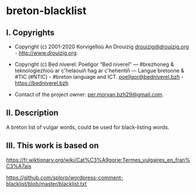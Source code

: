 # breton-blacklist
## I. Copyrights
- Copyright (c) 2001-2020 Korvigelloù An Drouizig
drouizig@drouizig.org - http://www.drouizig.org.
- Copyright (c) Bed niverel: Poellgor “Bed niverel” — #brezhoneg & teknologiezhioù ar c'helaouiñ hag ar c'hehentiñ — Langue bretonne & #TIC (#NTIC) - #breton language and ICT.
poellgor@bedniverel.bzh - https://bedniverel.bzh

- Contact of the project owner: per.morvan.bzh29@gmail.com.

## II. Description
A breton list of vulgar words, could be used for black-listing words.

## III. This work is based on

https://fr.wiktionary.org/wiki/Cat%C3%A9gorie:Termes_vulgaires_en_fran%C3%A7ais

https://github.com/splorp/wordpress-comment-blacklist/blob/master/blacklist.txt
